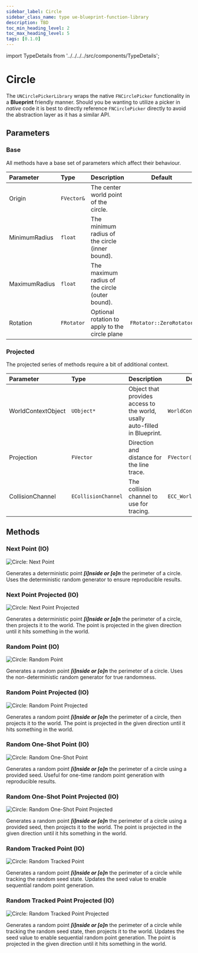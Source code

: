 ```yaml
---
sidebar_label: Circle
sidebar_class_name: type ue-blueprint-function-library
description: TBD
toc_min_heading_level: 2
toc_max_heading_level: 5
tags: [0.1.0]
---
```


import TypeDetails from '../../../../src/components/TypeDetails';

# Circle

<TypeDetails icon="ue-blueprint-function-library" base="UBlueprintFunctionLibrary" type="UNCirclePickerLibrary" typeExtra="/ FNCirclePicker" headerFile="NexusActorPools/Public/NCirclePickerLibrary.h" />

The `UNCirclePickerLibrary` wraps the native `FNCirclePicker` functionality in a **Blueprint** friendly manner. Should you be wanting to utilize a picker in _native_ code it is best to directly reference `FNCirclePicker` directly to avoid the abstraction layer as it has a similar API.

## Parameters

### Base

All methods have a base set of parameters which affect their behaviour.

|Parameter|Type|Description|Default|
|:--|:--|:--|---|
| Origin | `FVector&` |The center world point of the circle. ||
| MinimumRadius | `float` | The minimum radius of the circle (inner bound). ||
| MaximumRadius | `float` |The maximum radius of the circle (outer bound). ||
| Rotation | `FRotator` | Optional rotation to apply to the circle plane | `FRotator::ZeroRotator`|

### Projected

The projected series of methods require a bit of additional context.

|Parameter|Type|Description|Default|
|:--|:--|:--|---|
| WorldContextObject | `UObject*` | Object that provides access to the world, usally auto-filled in Blueprint. | `WorldContext` |
| Projection | `FVector` | Direction and distance for the line trace. | `FVector(0,0,-500.f)` |
| CollisionChannel | `ECollisionChannel` | The collision channel to use for tracing. | `ECC_WorldStatic` |

## Methods

### Next Point (IO)

![Circle: Next Point](circle/circle-next-point.webp) 

Generates a deterministic point ***[i]nside or [o]n*** the perimeter of a circle. Uses the deterministic random generator to ensure reproducible results.

### Next Point Projected (IO)

![Circle: Next Point Projected](circle/circle-next-point-projected.webp)

Generates a deterministic point ***[i]nside or [o]n*** the perimeter of a circle, then projects it to the world. The point is projected in the given direction until it hits something in the world.

### Random Point (IO)

![Circle: Random Point](circle/circle-random-point.webp)

Generates a random point ***[i]nside or [o]n*** the perimeter of a circle. Uses the non-deterministic random generator for true randomness.

### Random Point Projected (IO)

![Circle: Random Point Projected](circle/circle-random-point-projected.webp)

Generates a random point ***[i]nside or [o]n*** the perimeter of a circle, then projects it to the world. The point is projected in the given direction until it hits something in the world.

### Random One-Shot Point (IO)

![Circle: Random One-Shot Point](circle/circle-random-one-shot-point.webp)

Generates a random point ***[i]nside or [o]n*** the perimeter of a circle using a provided seed. Useful for one-time random point generation with reproducible results.

### Random One-Shot Point Projected (IO)

![Circle: Random One-Shot Point Projected](circle/circle-random-one-shot-point-projected.webp)

Generates a random point ***[i]nside or [o]n*** the perimeter of a circle using a provided seed, then projects it to the world. The point is projected in the given direction until it hits something in the world.

### Random Tracked Point (IO)

![Circle: Random Tracked Point](circle/circle-random-tracked-point.webp)

Generates a random point ***[i]nside or [o]n*** the perimeter of a circle while tracking the random seed state. Updates the seed value to enable sequential random point generation.

### Random Tracked Point Projected (IO)

![Circle: Random Tracked Point Projected](circle/circle-random-tracked-point-projected.webp)

Generates a random point ***[i]nside or [o]n*** the perimeter of a circle while tracking the random seed state, then projects it to the world. Updates the seed value to enable sequential random point generation. The point is projected in the given direction until it hits something in the world.